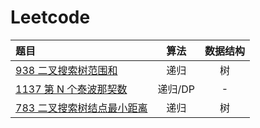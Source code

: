 # Leetcode

| 题目                                            |  算法   | 数据结构 |
| :---------------------------------------------- | :-----: | :------: |
| [938 二叉搜索树范围和](./rangeSumBST.md)        |  递归   |    树    |
| [1137 第 N 个泰波那契数](./Tribonacci.md)       | 递归/DP |    -     |
| [783 二叉搜索树结点最小距离](./minDiffInBST.md) |  递归   |    树    |
